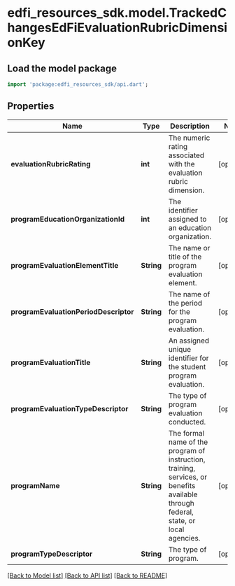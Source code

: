 # edfi_resources_sdk.model.TrackedChangesEdFiEvaluationRubricDimensionKey

## Load the model package
```dart
import 'package:edfi_resources_sdk/api.dart';
```

## Properties
Name | Type | Description | Notes
------------ | ------------- | ------------- | -------------
**evaluationRubricRating** | **int** | The numeric rating associated with the evaluation rubric dimension. | [optional] 
**programEducationOrganizationId** | **int** | The identifier assigned to an education organization. | [optional] 
**programEvaluationElementTitle** | **String** | The name or title of the program evaluation element. | [optional] 
**programEvaluationPeriodDescriptor** | **String** | The name of the period for the program evaluation. | [optional] 
**programEvaluationTitle** | **String** | An assigned unique identifier for the student program evaluation. | [optional] 
**programEvaluationTypeDescriptor** | **String** | The type of program evaluation conducted. | [optional] 
**programName** | **String** | The formal name of the program of instruction, training, services, or benefits available through federal, state, or local agencies. | [optional] 
**programTypeDescriptor** | **String** | The type of program. | [optional] 

[[Back to Model list]](../README.md#documentation-for-models) [[Back to API list]](../README.md#documentation-for-api-endpoints) [[Back to README]](../README.md)


